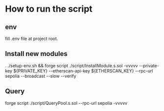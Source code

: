 # How to run the script

## env

fill .env file at project root.

## Install new modules

. ./setup-env.sh && forge script ./script/InstallModule.s.sol -vvvvv --private-key ${PRIVATE_KEY} --etherscan-api-key ${ETHERSCAN_KEY} --rpc-url sepolia --broadcast --slow --verify

## Query

forge script ./script/QueryPool.s.sol --rpc-url sepolia -vvvvv
